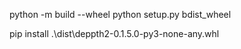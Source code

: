 python -m build --wheel
python setup.py bdist_wheel

pip install .\dist\deppth2-0.1.5.0-py3-none-any.whl